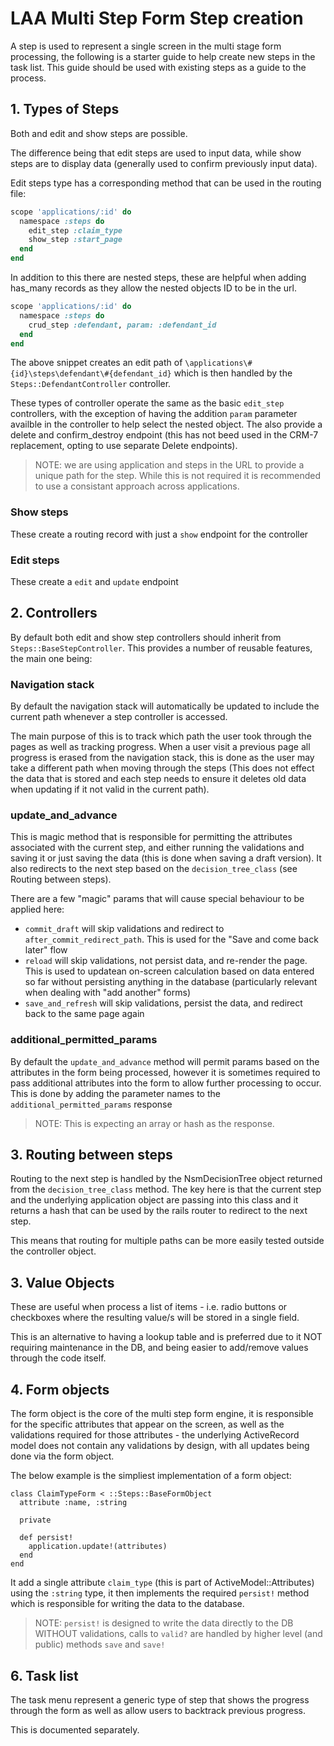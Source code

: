 # LAA Multi Step Form Step creation

A step is used to represent a single screen in the multi stage form
processing, the following is a starter guide to help create new steps
in the task list. This guide should be used with existing steps as a
guide to the process.

## 1. Types of Steps

Both and edit and show steps are possible.

The difference being that edit steps are used to input data, while show steps
are to display data (generally used to confirm previously input data).

Edit steps type has a corresponding method that can be used in the routing file:

```ruby
scope 'applications/:id' do
  namespace :steps do
    edit_step :claim_type
    show_step :start_page
  end
end
```

In addition to this there are nested steps, these are helpful when adding
has_many records as they allow the nested objects ID to be in the url.

```ruby
scope 'applications/:id' do
  namespace :steps do
    crud_step :defendant, param: :defendant_id
  end
end
```
The above snippet creates an edit path of
`\applications\#{id}\steps\defendant\#{defendant_id}`
which is then handled by the `Steps::DefendantController` controller.

These types of controller operate the same as the basic `edit_step`
controllers, with the exception of having the addition `param` parameter
availble in the controller to help select the nested object. The also
provide a delete and confirm_destroy endpoint (this has not beed used
in the CRM-7 replacement, opting to use separate Delete endpoints).

> NOTE: we are using application and steps in the URL to provide a unique path
> for the step. While this is not required it is recommended to use a consistant
> approach across applications.

### Show steps

These create a routing record with just a `show` endpoint for the controller

### Edit steps

These create a `edit` and `update` endpoint

## 2. Controllers

By default both edit and show step controllers should inherit from
`Steps::BaseStepController`. This provides a number of reusable features, the main
one being:

### Navigation stack

By default the navigation stack will automatically be updated to include the
current path whenever a step controller is accessed.

The main purpose of this is to track which path the user took through the pages
as well as tracking progress. When a user visit a previous page all progress is
erased from the navigation stack, this is done as the user may take a different
path when moving through the steps (This does not effect the data that is stored
and each step needs to ensure it deletes old data when updating if it not valid
in the current path).

### update_and_advance

This is magic method that is responsible for permitting the attributes associated
with the current step, and either running the validations and saving it or just
saving the data (this is done when saving a draft version). It also redirects to
the next step based on the `decision_tree_class` (see Routing between steps).

There are a few "magic" params that will cause special behaviour to be applied here:

* `commit_draft` will skip validations and redirect to `after_commit_redirect_path`. This is used for the "Save and come back later" flow
* `reload` will skip validations, not persist data, and re-render the page. This is used to updatean on-screen calculation based on data entered so far without persisting anything in the database (particularly relevant when dealing with "add another" forms)
* `save_and_refresh` will skip validations, persist the data, and redirect back to the same page again

### additional_permitted_params

By default the `update_and_advance` method will permit params based on the attributes
in the form being processed, however it is sometimes required to pass additional
attributes into the form to allow further processing to occur. This is done by
adding the parameter names to the `additional_permitted_params` response

> NOTE: This is expecting an array or hash as the response.

## 3. Routing between steps

Routing to the next step is handled by the NsmDecisionTree object returned from the
`decision_tree_class` method. The key here is that the current step and the
underlying application object are passing into this class and it returns a
hash that can be used by the rails router to redirect to the next step.

This means that routing for multiple paths can be more easily tested outside
the controller object.

## 3. Value Objects

These are useful when process a list of items - i.e. radio buttons or checkboxes
where the resulting value/s will be stored in a single field.

This is an alternative to having a lookup table and is preferred due to it NOT
requiring maintenance in the DB, and being easier to add/remove values through
the code itself.

## 4. Form objects

The form object is the core of the multi step form engine, it is responsible for
the specific attributes that appear on the screen, as well as the validations
required for those attributes - the underlying ActiveRecord model does not contain
any validations by design, with all updates being done via the form object.

The below example is the simpliest implementation of a form object:

```
class ClaimTypeForm < ::Steps::BaseFormObject
  attribute :name, :string

  private

  def persist!
    application.update!(attributes)
  end
end
```

It add a single attribute `claim_type` (this is part of ActiveModel::Attributes)
using the `:string` type, it then implements the required `persist!` method which
is responsible for writing the data to the database.

> NOTE: `persist!` is designed to write the data directly to the DB WITHOUT validations,
> calls to `valid?` are handled by higher level (and public) methods `save` and `save!`

## 6. Task list

The task menu represent a generic type of step that shows the progress
through the form as well as allow users to backtrack previous progress.

This is documented separately.
